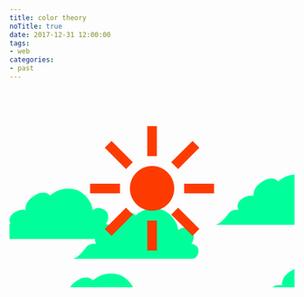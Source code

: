 ```yaml
---
title: color theory
noTitle: true
date: 2017-12-31 12:00:00
tags:
- web
categories:
- past
---
```

<div id="color-container" class="color-container">
  <div class="color-cloud">☁</div>
  <div class="color-cloud">☁</div>
  <div class="color-cloud">☁</div>
  <div class="color-cloud">☁</div>
  <div class="color-cloud">☁</div>
  <div class="color-cloud">☁</div>
  <div class="color-sun">☀</div>
</div>
<style type="text/css">.color-container{width:100%;height:350px;font-size:245px;overflow:hidden;position:relative}.color-cloud{color:#00ff9a;position:absolute;animation-name:color-cloud;animation-duration:5s;animation-iteration-count:infinite}.color-sun{color:#fd3b00;text-align:center;position:absolute;top:175px;width:100%;line-height:0}.color-cloud:nth-of-type(1){left:25%;top:22%;animation-duration:100s}.color-cloud:nth-of-type(2){left:85%;top:50%;animation-duration:60s}.color-cloud:nth-of-type(3){left:75%;top:5%;animation-duration:30s}.color-cloud:nth-of-type(4){left:75%;top:62.5%;animation-duration:70s}.color-cloud:nth-of-type(5){left:10%;top:55%;animation-duration:80s}.color-cloud:nth-of-type(6){left:-5%;top:12%;animation-duration:50s}@keyframes color-cloud{0%,100%{transform:translate(-10%,-5%)}25%{transform:translate(15%,0)}50%{transform:translate(-7.5%,3%)}75%{transform:translate(6%,-2%)}}</style>
